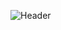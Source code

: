 ![Header](https://capsule-render.vercel.app/api?type=Waving&color=timeGradient&height=200&animation=fadeIn&section=header&text=PowerNukkitX&fontSize=70)
